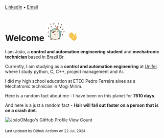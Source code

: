 [LinkedIn](https://www.linkedin.com/in/joão-pedro-gozzoli-b95641301/) &bull;
[Email](joaopedrogozzoli@gmail.com)

# Welcome <img src="happy.gif" height="64px" /> <img src="wave.gif" height="32px" />

I am João, a  **control and automation engineering student** and **mechatronic technician** based in Brazil Br.

Currently, I am studying as a **control and automation engineering** at [Unifei](https://unifei.edu.br) where I study python, C, C++, project management and Ai.

I did my high school education at ETEC Pedro Ferreira alves as a Mechatronic technician in Mogi Mirim.

Here is a random fact about me - I have been on this planet for **7510 days**.

And here is a just a random fact -  **Hair will fall out faster on a person that is on a crash diet**.

![JoãoOMago's GitHub Profile View Count](https://komarev.com/ghpvc/?username=JoaoOMago)

<sub>Last updated by Github Actions on 22 Jul, 2024.</sub>
